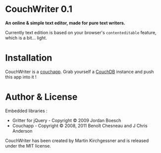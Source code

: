# CouchWriter 0.1

**An online & simple text editor, made for pure text writers.**

Currently text edition is based on your browser's `contenteditable` feature, which is a bit... light.

# Installation

CouchWriter is a [couchapp](http://github.com/couchapp/couchapp). Grab yourself a [CouchDB](http://couchdb.apache.org/) instance and push this app into it !

# Author & License

Embedded libraries : 

- Gritter for jQuery - Copyright <span>&copy;</span> 2009 Jordan Boesch
- Couchapp - Copyright <span>&copy;</span> 2008, 2011 Benoît Chesneau and J Chris Anderson

CouchWriter has been created by Martin Kirchgessner and is released under the MIT license.